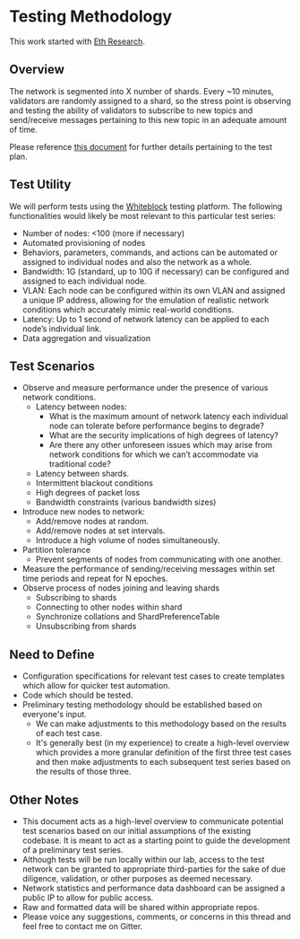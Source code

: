 # Testing Methodology

This work started with [Eth Research](https://github.com/ethresearch/sharding-p2p-poc).

## Overview
The network is segmented into X number of shards. Every ~10 minutes, validators are randomly assigned to a shard, so the stress point is observing and testing the ability of validators to subscribe to new topics and send/receive messages pertaining to this new topic in an adequate amount of time.

Please reference [this document](https://notes.ethereum.org/s/ByYhlJBs7) for further details pertaining to the test plan.

## Test Utility
We will perform tests using the [Whiteblock](www.whiteblock.io) testing platform. The following functionalities would likely be most relevant to this particular test series:

* Number of nodes: <100 (more if necessary)
* Automated provisioning of nodes
* Behaviors, parameters, commands, and actions can be automated or assigned to individual nodes and also the network as a whole.
* Bandwidth: 1G (standard, up to 10G if necessary) can be configured and assigned to each individual node.
* VLAN: Each node can be configured within its own VLAN and assigned a unique IP address, allowing for the emulation of realistic network conditions which accurately mimic real-world conditions.
* Latency: Up to 1 second of network latency can be applied to each node’s individual link.
* Data aggregation and visualization

## Test Scenarios

* Observe and measure performance under the presence of various network conditions.
  * Latency between nodes:
    * What is the maximum amount of network latency each individual node can tolerate before performance begins to degrade?
    * What are the security implications of high degrees of latency?
    * Are there any other unforeseen issues which may arise from network conditions for which we can’t accommodate via traditional code?
  * Latency between shards.
  * Intermittent blackout conditions
  * High degrees of packet loss
  * Bandwidth constraints (various bandwidth sizes)
* Introduce new nodes to network:
  * Add/remove nodes at random.
  * Add/remove nodes at set intervals.
  * Introduce a high volume of nodes simultaneously.
* Partition tolerance
  * Prevent segments of nodes from communicating with one another.
* Measure the performance of sending/receiving messages within set time periods and repeat for N epoches.
* Observe process of nodes joining and leaving shards
  * Subscribing to shards
  * Connecting to other nodes within shard
  * Synchronize collations and ShardPreferenceTable
  * Unsubscribing from shards

## Need to Define

* Configuration specifications for relevant test cases to create templates which allow for quicker test automation.
* Code which should be tested.
* Preliminary testing methodology should be established based on everyone's input.
  * We can make adjustments to this methodology based on the results of each test case.
  * It's generally best (in my experience) to create a high-level overview which provides a more granular definition of the first three test cases and then make adjustments to each subsequent test series based on the results of those three.

## Other Notes

* This document acts as a high-level overview to communicate potential test scenarios based on our initial assumptions of the existing codebase. It is meant to act as a starting point to guide the development of a preliminary test series.
* Although tests will be run locally within our lab, access to the test network can be granted to appropriate third-parties for the sake of due diligence, validation, or other purposes as deemed necessary.
* Network statistics and performance data dashboard can be assigned a public IP to allow for public access.
* Raw and formatted data will be shared within appropriate repos.
* Please voice any suggestions, comments, or concerns in this thread and feel free to contact me on Gitter.
